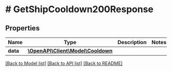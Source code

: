 # # GetShipCooldown200Response

## Properties

Name | Type | Description | Notes
------------ | ------------- | ------------- | -------------
**data** | [**\OpenAPI\Client\Model\Cooldown**](Cooldown.md) |  |

[[Back to Model list]](../../README.md#models) [[Back to API list]](../../README.md#endpoints) [[Back to README]](../../README.md)
